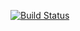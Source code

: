 [![Build Status](https://travis-ci.org/Chemenes/13-14-two-resource-api.svg?branch=master)](https://travis-ci.org/Chemenes/13-14-two-resource-api)